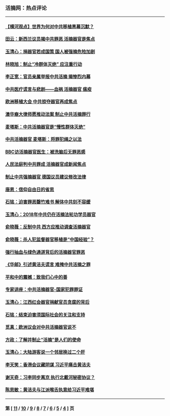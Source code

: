 ### 活摘网：热点评论
---
#### [【横河观点】世界为何对中共移植黑幕沉默？](../../pages/nf5879/n13244249.md?03120430) 
#### [田云：新西兰议员揭中共罪恶 活摘器官是焦点](../../pages/nf5879/n13070629.md?03120430) 
#### [玉清心：捐器官若成国策 国人被强摘危险加剧](../../pages/nf5879/n12802713.md?03120430) 
#### [林晓旭：制止“冷群体灭绝” 应注重行动](../../pages/nf5879/n12779736.md?03120430) 
#### [李正宽：官员亲属举报中共活摘 揭惨烈内幕](../../pages/nf5879/n12684490.md?03120430) 
#### [中共医疗谎言与悲剧——血祸 活摘器官 瘟疫](../../pages/nf5879/n12372103.md?03120430) 
#### [欧洲移植大会 中共掠夺器官再成焦点](../../pages/nf5879/n11538883.md?03120430) 
#### [澳华裔大律师愿推动法案 制止中共活摘罪行](../../pages/nf5879/n11377039.md?03120430) 
#### [麦塔斯：中共活摘器官是“慢性群体灭绝”](../../pages/nf5879/n11350529.md?03120430) 
#### [中共活摘器官 麦塔斯：将罪犯绳之以法](../../pages/nf5879/n11347973.md?03120430) 
#### [BBC访活摘器官医生：被洗脑后无罪恶感](../../pages/nf5879/n11335935.md?03120430) 
#### [人民法庭判中共罪成 活摘器官成新闻焦点](../../pages/nf5879/n11331578.md?03120430) 
#### [制止中共强摘器官 德国议员建议修改法律](../../pages/nf5879/n11249451.md?03120430) 
#### [唐恩：信仰自由日的省思](../../pages/nf5879/n11003525.md?03120430) 
#### [石铭：迫害罪恶罄竹难书  解体中共刻不容缓](../../pages/nf5879/n10942855.md?03120430) 
#### [玉清心：2018年中共仍在活摘法轮功学员器官](../../pages/nf5879/n10914646.md?03120430) 
#### [俞晓薇：反制中共 西方应推动调查活摘器官](../../pages/nf5879/n10794671.md?03120430) 
#### [俞晓薇：杀人犯监督器官移植是“中国经验”？](../../pages/nf5879/n10466427.md?03120430) 
#### [强行抽血与绿色通道背后的活摘器官罪恶](../../pages/nf5879/n10004708.md?03120430) 
#### [《华邮》引述黄洁夫谎言 难掩中共活摘之罪](../../pages/nf5879/n9642309.md?03120430) 
#### [平和中的震撼：致我们心中的善](../../pages/nf5879/n9021123.md?03120430) 
#### [专家讲座：中共活摘器官-国家犯罪罪证](../../pages/nf5879/n8828153.md?03120430) 
#### [玉清心：江西红会器官捐献官员贪腐的背后](../../pages/nf5879/n8522122.md?03120430) 
#### [石铭：结束迫害须国际社会的关注和支持](../../pages/nf5879/n8443497.md?03120430) 
#### [觅真：欧洲议会对中共活摘器官说不](../../pages/nf5879/n8337486.md?03120430) 
#### [方政：了解并制止“活摘”是人们的使命](../../pages/nf5879/n8329214.md?03120430) 
#### [玉清心：大陆游客说一个邻居换过二个肝](../../pages/nf5879/n8291404.md?03120430) 
#### [李天笑：香港会议藏阴谋 习近平痛击黄洁夫](../../pages/nf5879/n8241459.md?03120430) 
#### [谢天奇：习李同步离京 执行北戴河秘密协议？](../../pages/nf5879/n8230418.md?03120430) 
#### [陈思敏：黄洁夫与江派喉舌执意给习近平难堪](../../pages/nf5879/n8222166.md?03120430) 

---
#### 第 [ [11](./11.md?03120430) / [10](./10.md?03120430) / [9](./9.md?03120430) / [8](./8.md?03120430) / [7](./7.md?03120430) / [6](./6.md?03120430) / [5](./5.md?03120430) / [4](./4.md?03120430) ] 页
